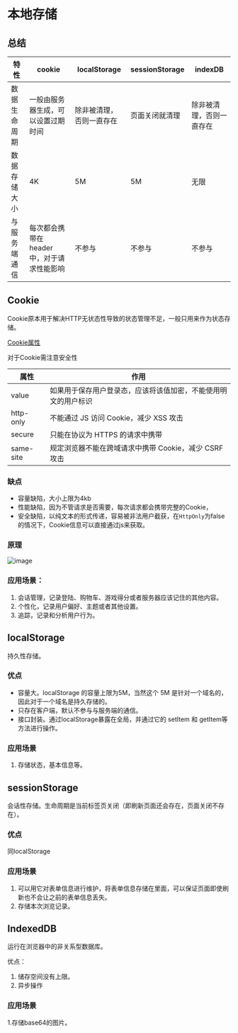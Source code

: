 # 本地存储

## 总结
特性 |	cookie|	localStorage	|sessionStorage	|indexDB
--|--|--|--|--|
数据生命周期	|一般由服务器生成，可以设置过期时间|	除非被清理，否则一直存在|页面关闭就清理|	除非被清理，否则一直存在
数据存储大小|	4K|	5M	|5M|	无限
与服务端通信|	每次都会携带在 header 中，对于请求性能影响|	不参与|	不参与|	不参与
## Cookie
Cookie原本用于解决HTTP无状态性导致的状态管理不足，一般只用来作为状态存储。

[Cookie属性](https://juejin.im/post/59d1f59bf265da06700b0934)

对于Cookie需注意安全性

属性	|作用
--|--|
value|	如果用于保存用户登录态，应该将该值加密，不能使用明文的用户标识
http-only|	不能通过 JS 访问 Cookie，减少 XSS 攻击
secure	|只能在协议为 HTTPS 的请求中携带
same-site	|规定浏览器不能在跨域请求中携带 Cookie，减少 CSRF 攻击

### 缺点
- 容量缺陷，大小上限为4kb
- 性能缺陷，因为不管请求是否需要，每次请求都会携带完整的Cookie，
- 安全缺陷，以纯文本的形式传递，容易被非法用户截获，在`HttpOnly`为false的情况下，Cookie信息可以直接通过js来获取。
### 原理
![image](https://user-gold-cdn.xitu.io/2017/10/2/07ecb36c4820a66de90013f303cac8c0?imageView2/0/w/1280/h/960/format/webp/ignore-error/1)

### 应用场景：
1. 会话管理，记录登陆、购物车、游戏得分或者服务器应该记住的其他内容。
2. 个性化，记录用户偏好、主题或者其他设置。
3. 追踪，记录和分析用户行为。

## localStorage
持久性存储。
### 优点
- 容量大。localStorage 的容量上限为5M，当然这个 5M 是针对一个域名的，因此对于一个域名是持久存储的。
- 只存在客户端，默认不参与与服务端的通信。
- 接口封装。通过localStorage暴露在全局，并通过它的 setItem 和 getItem等方法进行操作。
### 应用场景
1. 存储状态，基本信息等。

## sessionStorage
会话性存储。生命周期是当前标签页关闭（即刷新页面还会存在，页面关闭不存在）。
### 优点
同localStorage
### 应用场景
1. 可以用它对表单信息进行维护，将表单信息存储在里面，可以保证页面即使刷新也不会让之前的表单信息丢失。
2. 存储本次浏览记录。

## IndexedDB
运行在浏览器中的非关系型数据库。

优点：
1. 储存空间没有上限。
2. 异步操作

### 应用场景
1.存储base64的图片。

